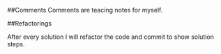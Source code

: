##Comments
Comments are teacing notes for myself. 

##Refactorings 

After every solution I will refactor the code and commit to show solution steps. 

